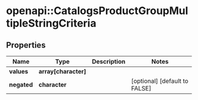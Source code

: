 # openapi::CatalogsProductGroupMultipleStringCriteria


## Properties
Name | Type | Description | Notes
------------ | ------------- | ------------- | -------------
**values** | **array[character]** |  | 
**negated** | **character** |  | [optional] [default to FALSE] 


